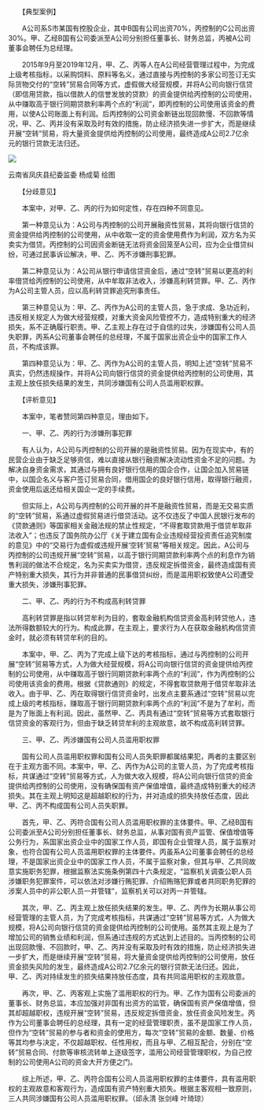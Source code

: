 　　【典型案例】

　　A公司系S市某国有控股企业，其中B国有公司出资70%，丙控制的C公司出资30%。甲、乙经B国有公司委派至A公司分别担任董事长、财务总监，丙被A公司董事会聘任为总经理。

　　2015年9月至2019年12月，甲、乙、丙等人在A公司经营管理过程中，为完成上级考核指标，以采购饲料、原料等名义，通过直接与丙控制的多家公司签订无实际货物交付的“空转”贸易合同等方式，虚假做大经营规模，并将A公司向银行信贷（即信用贷款，指以借款人的信誉发放的贷款）的资金提供给丙控制的公司使用，从中赚取高于银行同期贷款利率两个点的“利润”，即丙控制的公司使用该资金的费用，以使A公司账面上有利润。后丙控制的公司资金断链出现回款慢、不回款等情况，甲、乙、丙并没有采取及时有效的措施，防止经济损失进一步扩大，而是继续开展“空转”贸易，将大量资金提供给丙控制的公司使用，最终造成A公司2.7亿余元的银行贷款无法归还。

![](https://www.ccdi.gov.cn/hdjln/ywtt/202309/W020230913402584530137.jpeg)

云南省凤庆县纪委监委 杨成菊 绘图

　　【分歧意见】

　　本案中，对甲、乙、丙的行为如何定性，存在四种不同意见。

　　第一种意见认为：A公司与丙控制的公司开展融资性贸易，其将向银行信贷的资金提供给丙控制的公司使用，从中收取一定的资金使用费作为利润，双方名为买卖实为借贷。丙控制的公司因资金断链无法将资金回笼至A公司，应为企业借贷纠纷，可通过民事诉讼解决，甲、乙、丙不涉嫌刑事犯罪。

　　第二种意见认为：A公司从银行申请信贷资金后，通过“空转”贸易以更高的利率借贷给丙控制的公司使用，从中牟取非法收入，涉嫌高利转贷罪。甲、乙、丙作为A公司主管人员，应以高利转贷罪追究刑事责任。

　　第三种意见认为：甲、乙、丙作为A公司的主管人员，急于求成、急功近利，违反相关规定人为做大经营规模，对重大资金风险管控不力，造成特别重大的经济损失，系不正确履行职责。甲、乙主观上存在过于自信的过失，涉嫌国有公司人员失职罪，丙系A公司董事会聘任的总经理，不属于国家出资企业中的国家工作人员，不构成该罪。

　　第四种意见认为：甲、乙、丙作为A公司的主管人员，明知上述“空转”贸易不真实，仍然违规操作，并将A公司向银行信贷的资金提供给丙控制的公司使用，其主观上放任损失结果的发生，共同涉嫌国有公司人员滥用职权罪。

　　【评析意见】

　　本案中，笔者赞同第四种意见，理由如下。

　　一、甲、乙、丙的行为涉嫌刑事犯罪

　　有人认为，A公司与丙控制的公司开展的是融资性贸易。因为在现实中，有的民营企业由于缺乏足够资信，难以直接从银行融资解决流动性资金不足的问题。为解决自身资金需求，其通过与拥有良好银行信用的国企合作，让国企加入贸易链中，以国企名义与客户签订贸易合同，借用国企的良好银行信用，取得银行融资，资金使用后返还给相关国企一定的手续费。

　　但实际上，A公司与丙控制的公司开展的并不是融资性贸易，而是无交易实质的“空转”贸易，系通过虚假贸易进行借贷活动。这不仅违反了中国人民银行发布的《贷款通则》等国家相关金融法规的禁止性规定，“不得套取贷款用于借贷牟取非法收入”；也违反了国务院办公厅《关于建立国有企业违规经营投资责任追究制度的意见》中的“交易行为虚假或违规开展‘空转’贸易”等相关规定。因此，A公司与丙控制的公司违规开展“空转”贸易，以高于银行同期贷款利率两个点的利息作为销售利润的做法不合规定，名为买卖实为借贷，违反规定拆借资金，最终造成国有资产特别重大损失，其行为并非普通的民事借贷纠纷，而是滥用职权致使A公司遭受重大损失，涉嫌刑事犯罪。

　　二、甲、乙、丙的行为不构成高利转贷罪

　　高利转贷罪是指以转贷牟利为目的，套取金融机构信贷资金高利转贷他人，违法所得数额较大的行为。构成此罪，在主观上，要求行为人在获取金融机构信贷资金时，就必须有转贷牟利的目的。

　　本案中，甲、乙、丙为了完成上级下达的考核指标，通过与丙控制的公司开展“空转”贸易等方式，人为做大经营规模，将A公司向银行信贷的资金提供给丙控制的公司使用，从中赚取高于银行同期贷款利率两个点的“利润”，作为丙控制的公司使用该资金的费用。根据《贷款通则》的规定，不得套取贷款用于借贷牟取非法收入。由于甲、乙、丙在取得银行信贷资金时，出发点主要系通过“空转”贸易以完成上级的考核指标，赚取高于银行同期贷款利率两个点的“利润”不是为了牟利，而是为了账面上有利润。因此，虽然甲、乙、丙具有通过“空转”贸易等方式套取银行信贷资金的客观行为，但由于缺乏转贷牟利的主观故意，故不构成高利转贷罪。

　　三、甲、乙、丙涉嫌国有公司人员滥用职权罪

　　国有公司人员滥用职权罪和国有公司人员失职罪都属结果犯，两者的主要区别在于主观方面不同。本案中，甲、乙、丙作为A公司的主管人员，为了完成考核指标，共谋通过“空转”贸易等方式，人为做大收入规模，将A公司向银行信贷的资金提供给丙控制的公司使用，没有确保国有资产保值增值，最终造成特别重大的经济损失。其在主观上明知这是超越职权的行为，并对造成的损失持放任态度，因此甲、乙、丙不构成国有公司人员失职罪。

　　首先，甲、乙、丙符合国有公司人员滥用职权罪的主体要件。甲、乙经B国有公司委派至A公司分别担任董事长、财务总监，从事对国有资产监管、保值增值等公务行为，系国家出资企业中的国家工作人员，即国有企业管理人员，属于监察对象，也符合国有公司人员滥用职权罪的主体要件。丙虽系A公司董事会聘任的总经理，不是国家出资企业中的国家工作人员，不属于监察对象，但其与甲、乙共同故意实施职务犯罪，根据监察法实施条例第四十六条规定，“监察机关调查公职人员涉嫌职务犯罪案件，可以依法对涉嫌行贿犯罪、介绍贿赂犯罪或者共同职务犯罪的涉案人员中的非公职人员一并管辖”，监察机关可以对丙一并管辖。

　　其次，甲、乙、丙主观上放任损失结果的发生。甲、乙、丙作为长期从事公司经营管理的主管人员，为了完成考核指标，共谋通过“空转”贸易等方式，人为做大规模，将A公司向银行信贷的资金提供给丙控制的公司使用。虽然其主观上是为了增加公司的销售业绩和利润，但系通过违规的方式达到上述目的。当丙控制的公司出现回款慢、不回款时，甲、乙、丙并没有采取及时有效的措施，防止经济损失进一步扩大，而是继续开展“空转”贸易，将大量资金提供给丙控制的公司使用，放任资金损失风险的发生，最终造成A公司2.7亿余元的银行贷款无法归还。因此，甲、乙、丙对持续发生的损失结果持放任态度，具有共同滥用职权的主观故意。

　　再次，甲、乙、丙客观上实施了滥用职权的行为。甲、乙作为国有公司委派的董事长、财务总监，本应加强对非国有出资方的监管，确保国有资产保值增值，但其却超越职权，违规开展“空转”贸易，违反规定拆借资金，放任资金风险发生。丙作为公司董事会聘任的总经理，具有一定的经营管理职责，虽不是国家工作人员，但作为“空转”贸易的参与者和资金的使用方，每次“空转”贸易的金额、数量、价格等其均参与决定，不仅超越职权、任性用权，而且与甲、乙相互配合，分别在“空转”贸易合同、付款等审核流转单上逐级签字，滥用公司经营管理职权，为自己控制的公司使用A公司的资金大开方便之门。

　　综上所述，甲、乙、丙符合国有公司人员滥用职权罪的主体要件，具有滥用职权的主观故意和客观行为，造成国有资产特别重大损失。根据主客观相一致原则，三人共同涉嫌国有公司人员滥用职权罪。（邱永清 张剑峰 叶琦琼）